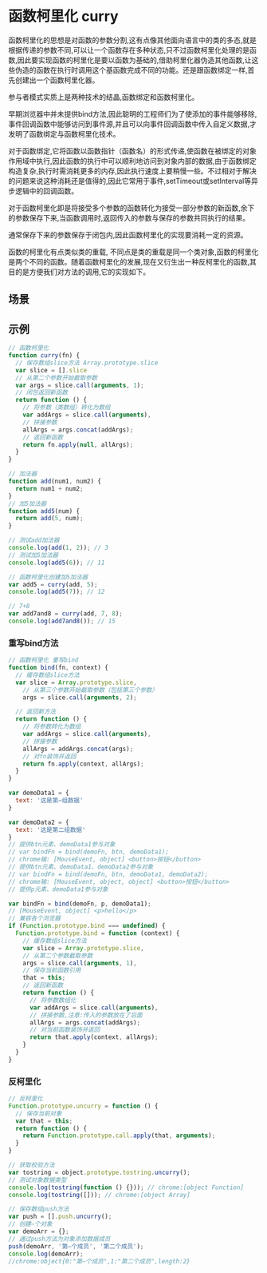 # 函数柯里化 curry

函数柯里化的思想是对函数的参数分割,这有点像其他面向语言中的类的多态,就是根据传递的参数不同,可以让一个函数存在多种状态,只不过函数柯里化处理的是函数,因此要实现函数的柯里化是要以函数为基础的,借助柯里化器伪造其他函数,让这些伪造的函数在执行时调用这个基函数完成不同的功能。还是跟函数绑定一样,首先创建出一个函数柯里化器。

参与者模式实质上是两种技术的结晶,函数绑定和函数柯里化。

早期浏览器中并未提供bind方法,因此聪明的工程师们为了使添加的事件能够移除,事件回调函数中能够访问到事件源,并且可以向事件回调函数中传入自定义数据,才发明了函数绑定与函数柯里化技术。

对于函数绑定,它将函数以函数指针（函数名）的形式传递,使函数在被绑定的对象作用域中执行,因此函数的执行中可以顺利地访问到对象内部的数据,由于函数绑定构造复杂,执行时需消耗更多的内存,因此执行速度上要稍慢一些。不过相对于解决的问题来说这种消耗还是值得的,因此它常用于事件,setTimeout或setInterval等异步逻辑中的回调函数。

对于函数柯里化即是将接受多个参数的函数转化为接受一部分参数的新函数,余下的参数保存下来,当函数调用时,返回传入的参数与保存的参数共同执行的结果。

通常保存下来的参数保存于闭包内,因此函数柯里化的实现要消耗一定的资源。

函数的柯里化有点类似类的重载, 不同点是类的重载是同一个类对象,函数的柯里化是两个不同的函数。随着函数柯里化的发展,现在又衍生出一种反柯里化的函数,其目的是方便我们对方法的调用,它的实现如下。

## 场景

## 示例

```js
// 函数柯里化
function curry(fn) {
  // 保存数组slice方法 Array.prototype.slice
  var slice = [].slice
  // 从第二个参数开始截取参数
  var args = slice.call(arguments, 1);
  // 闭包返回新函数
  return function () {
    // 将参数（类数组）转化为数组
    var addArgs = slice.call(arguments),
    // 拼接参数
    allArgs = args.concat(addArgs);
    // 返回新函数
    return fn.apply(null, allArgs);
  }
}

// 加法器
function add(num1, num2) {
  return num1 + num2;
}
// 加5加法器
function add5(num) {
  return add(5, num);
}

// 测试add加法器
console.log(add(1, 2)); // 3
// 测试加5加法器
console.log(add5(6)); // 11

// 函数柯里化创建加5加法器
var add5 = curry(add, 5);
console.log(add5(7)); // 12

// 7+8
var add7and8 = curry(add, 7, 8);
console.log(add7and8()); // 15

```

### 重写bind方法

```js
// 函数柯里化 重写bind
function bind(fn, context) {
  // 缓存数组slice方法
  var slice = Array.prototype.slice,
    // 从第三个参数开始截取参数（包括第三个参数）
    args = slice.call(arguments, 2);

  // 返回新方法
  return function () {
    // 将参数转化为数组
    var addArgs = slice.call(arguments),
    // 拼接参数
    allArgs = addArgs.concat(args);
    // 对fn装饰并返回
    return fn.apply(context, allArgs);
  }
}

var demoData1 = {
  text: '这是第—组数据'
}

var demoData2 = {
  text: '这是第二组数据'
}
// 提供btn元素、demoData1参与对象
// var bindFn = bind(demoFn, btn, demoData1);
// chrome输: [MouseEvent, object] <button>按钮</button>
// 提供btn元素、demoData1、demoData2参与对象
// var bindFn = bind(demoFn, btn, demoData1, demoData2);
// chrome输: [MouseEvent, object, object] <button>按钮</button>
// 提供p元素、demoData1参与对象

var bindFn = bind(demoFn, p, demoData1);
// [MouseEvent, object] <p>hello</p>
// 兼容各个浏览器
if (Function.prototype.bind === undefined) {
  Function.prototype.bind = function (context) {
    // 缓存数组slice方法
    var slice = Array.prototype.slice,
    // 从第二个参数截取参数
    args = slice.call(arguments, 1),
    // 保存当前函数引用
    that = this;
    // 返回新函数
    return function () {
      // 将参数数组化
      var addArgs = slice.call(arguments),
      // 拼接参数,注意:传入的参数放在了后面
      allArgs = args.concat(addArgs);
      // 对当前函数装饰并返回
      return that.apply(context, allArgs);
    }
  }
}

```

### 反柯里化

```js
// 反柯里化
Function.prototype.uncurry = function () {
  // 保存当前对象
  var that = this;
  return function () {
    return Function.prototype.call.apply(that, arguments);
  }
}

// 获取校验方法
var tostring = object.prototype.tostring.uncurry();
// 测试对象数据类型
console.log(tostring(function () {})); // chrome:[object Function]
console.log(tostring([])); // chrome:[object Array]

// 保存数组push方法
var push = [].push.uncurry();
// 创建—个对象
var demoArr = {};
// 通过push方法为对象添加数据成员
push(demoArr, '第—个成员', '第二个成员');
console.log(demoArr); 
//chrome:object{0:"第—个成员",1:"第二个成员",length:2}

```
